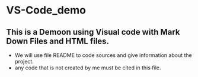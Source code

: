 # VS-Code_demo

## This is a Demoon using Visual code with Mark Down Files and HTML files. 

- We will use file README to code sources and give information about the project.
- any code that is not created by me must be cited in this file. 